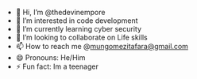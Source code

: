 - 👋 Hi, I’m @thedevinempore
- 👀 I’m interested in code development
- 🌱 I’m currently learning cyber security
- 💞️ I’m looking to collaborate on Life skills 
- 📫 How to reach me @mungomezitafara@gmail.com
- 😄 Pronouns: He/Him
- ⚡ Fun fact: Im a teenager 

<!---
thedevinempore/thedevinempore is a ✨ special ✨ repository because its `README.md` (this file) appears on your GitHub profile.
You can click the Preview link to take a look at your changes.
--->
